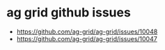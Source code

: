 # ag grid github issues
- https://github.com/ag-grid/ag-grid/issues/10048
- https://github.com/ag-grid/ag-grid/issues/10047

